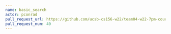 ```yaml
---
name: basic_search
actor: pconrad
pull_request_url: https://github.com/ucsb-cs156-w22/team04-w22-7pm-courses/pull/40
pull_request_num: 40
---
```

